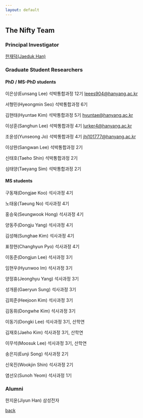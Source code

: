 ```yaml
---
layout: default
---
```


## The Nifty Team

### Principal Investigator
[한재덕(Jaeduk Han)](./people/1_jaedukhan.html)


### Graduate Student Researchers

#### PhD / MS-PhD students

이은상(Eunsang Lee) 석박통합과정 12기 leees904@hanyang.ac.kr

서형민(Hyeongmin Seo) 석박통합과정 6기

김현태(Hyuntae Kim) 석박통합과정 5기 hyuntae@hanyang.ac.kr

이상훈(Sanghun Lee) 석박통합과정 4기 lurker4@hanyang.ac.kr

조윤성(Yunseong Jo)  석박통합과정 4기 jhj101777@hanyang.ac.kr

이상완(Sangwan Lee) 석박통합과정 2기

신태호(Taeho Shin) 석박통합과정 2기

심태양(Taeyang Sim) 석박통합과정 2기

#### MS students

구동재(Dongjae Koo) 석사과정 4기

노태웅(Taeung No) 석사과정 4기

홍승욱(Seungwook Hong) 석사과정 4기

양동주(Dongju Yang) 석사과정 4기

김성해(Sunghae Kim) 석사과정 4기

표창현(Changhyun Pyo) 석사과정 4기

이동준(Dongjun Lee) 석사과정 3기

임현우(Hyunwoo Im) 석사과정 3기

양정휴(Jeonghyu Yang) 석사과정 3기

성개륜(Gaeryun Sung) 석사과정 3기

김희준(Heejoon Kim) 석사과정 3기

김동휘(Dongwhe Kim) 석사과정 3기

이동기(Dongki Lee) 석사과정 3기, 산학연

김재호(Jaeho Kim) 석사과정 3기, 산학연

이무석(Moosuk Lee) 석사과정 3기, 산학연

송은지(Eunji Song) 석사과정 2기

신욱진(Wookjin Shin) 석사과정 2기

염선오(Sunoh Yeom) 석사과정 1기


### Alumni

한지윤(Jiyun Han) 삼성전자


[back](./)
